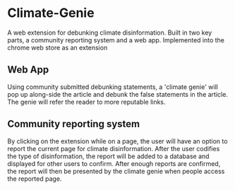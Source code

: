# Climate-Genie

A web extension for debunking climate disinformation. Built in two key parts, a community reporting system and a web app. Implemented into the chrome web store as an extension

## Web App

Using community submitted debunking statements, a 'climate genie' will pop up along-side the article and debunk the false statements in the article. The genie will refer the reader to more reputable links.

## Community reporting system

By clicking on the extension while on a page, the user will have an option to report the current page for climate disinformation. After the user codifies the type of disinformation, the report will be added to a database and displayed for other users to confirm. After enough reports are confirmed, the report will then be presented by the climate genie when people access the reported page.
